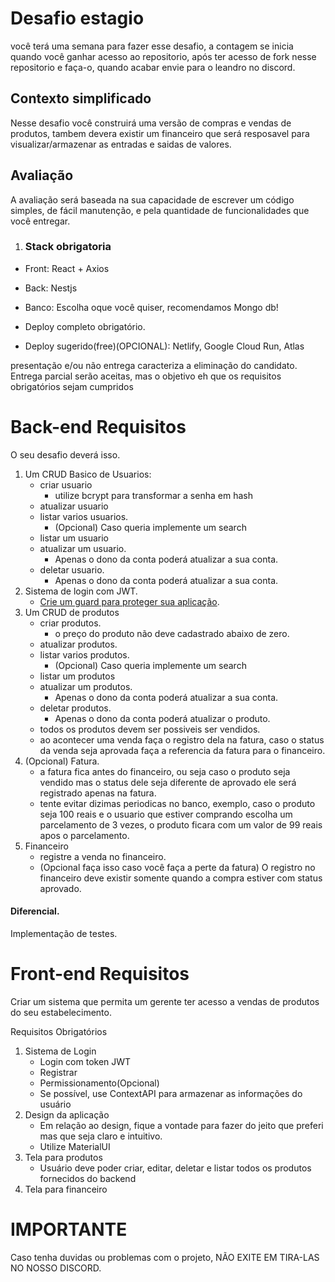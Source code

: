 # Desafio estagio

você terá uma semana para fazer esse desafio, a contagem se inicia quando você ganhar acesso ao repositorio, após ter acesso de fork nesse repositorio e faça-o, quando acabar envie para o leandro no discord.

## Contexto simplificado

Nesse desafio você construirá uma versão de compras e vendas de produtos, tambem devera existir um financeiro que será resposavel para visualizar/armazenar as entradas e saidas de valores.

## Avaliação

A avaliação será baseada na sua capacidade de escrever um código simples, de fácil manutenção, e pela quantidade de funcionalidades que você entregar.

1. ### Stack obrigatoria

- Front: React + Axios
- Back: Nestjs
- Banco: Escolha oque você quiser, recomendamos Mongo db!

- Deploy completo obrigatório.
- Deploy sugerido(free)(OPCIONAL): Netlify, Google Cloud Run, Atlas

presentação e/ou não entrega caracteriza a eliminação do candidato.
Entrega parcial serão aceitas, mas o objetivo eh que os requisitos obrigatórios sejam
cumpridos

# Back-end Requisitos

O seu desafio deverá isso.

1. Um CRUD Basico de Usuarios:
   - criar usuario
     - utilize bcrypt para transformar a senha em hash
   - atualizar usuario
   - listar varios usuarios.
     - (Opcional) Caso queria implemente um search
   - listar um usuario
   - atualizar um usuario.
     - Apenas o dono da conta poderá atualizar a sua conta.
   - deletar usuario.
     - Apenas o dono da conta poderá atualizar a sua conta.
2. Sistema de login com JWT.
   - [Crie um guard para proteger sua aplicação](https://docs.nestjs.com/guards).
3. Um CRUD de produtos
   - criar produtos.
     - o preço do produto não deve cadastrado abaixo de zero.
   - atualizar produtos.
   - listar varios produtos.
     - (Opcional) Caso queria implemente um search
   - listar um produtos
   - atualizar um produtos.
     - Apenas o dono da conta poderá atualizar a sua conta.
   - deletar produtos.
     - Apenas o dono da conta poderá atualizar o produto.
   - todos os produtos devem ser possiveis ser vendidos.
   - ao acontecer uma venda faça o registro dela na fatura, caso o status da venda seja aprovada faça a referencia da fatura para o financeiro.
4. (Opcional) Fatura.
   - a fatura fica antes do financeiro, ou seja caso o produto seja vendido mas o status dele seja diferente de aprovado ele será registrado apenas na fatura.
   - tente evitar dizimas periodicas no banco, exemplo, caso o produto seja 100 reais e o usuario que estiver comprando escolha um parcelamento de 3 vezes, o produto ficara com um valor de 99 reais apos o parcelamento.
5. Financeiro
   - registre a venda no financeiro.
   - (Opcional faça isso caso você faça a perte da fatura) O registro no financeiro deve existir somente quando a compra estiver com status aprovado.

#### Diferencial.

Implementação de testes.

# Front-end Requisitos

Criar um sistema que permita um gerente ter acesso a vendas de produtos do seu estabelecimento.

Requisitos Obrigatórios

1. Sistema de Login
   - Login com token JWT
   - Registrar
   - Permissionamento(Opcional)
   - Se possível, use ContextAPI para armazenar as informações do usuário
2. Design da aplicação
   - Em relação ao design, fique a vontade para fazer do jeito que preferi mas que seja claro e intuitivo.
   - Utilize MaterialUI
3. Tela para produtos
   - Usuário deve poder criar, editar, deletar e listar todos os produtos fornecidos do backend
4. Tela para financeiro

# IMPORTANTE

Caso tenha duvidas ou problemas com o projeto, NÃO EXITE EM TIRA-LAS NO NOSSO DISCORD.
